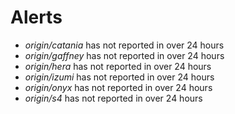 # Alerts
* *origin/catania* has not reported in over 24 hours
* *origin/gaffney* has not reported in over 24 hours
* *origin/hera* has not reported in over 24 hours
* *origin/izumi* has not reported in over 24 hours
* *origin/onyx* has not reported in over 24 hours
* *origin/s4* has not reported in over 24 hours
